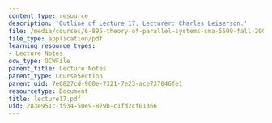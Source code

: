 ```yaml
---
content_type: resource
description: 'Outline of Lecture 17. Lecturer: Charles Leiserson.'
file: /media/courses/6-895-theory-of-parallel-systems-sma-5509-fall-2003/283e951cf53450e9879bc1fd2cf01366_lecture17.pdf
file_type: application/pdf
learning_resource_types:
- Lecture Notes
ocw_type: OCWFile
parent_title: Lecture Notes
parent_type: CourseSection
parent_uid: 7e6827cd-960e-7321-7e23-ace737046fe1
resourcetype: Document
title: lecture17.pdf
uid: 283e951c-f534-50e9-879b-c1fd2cf01366
---
```

